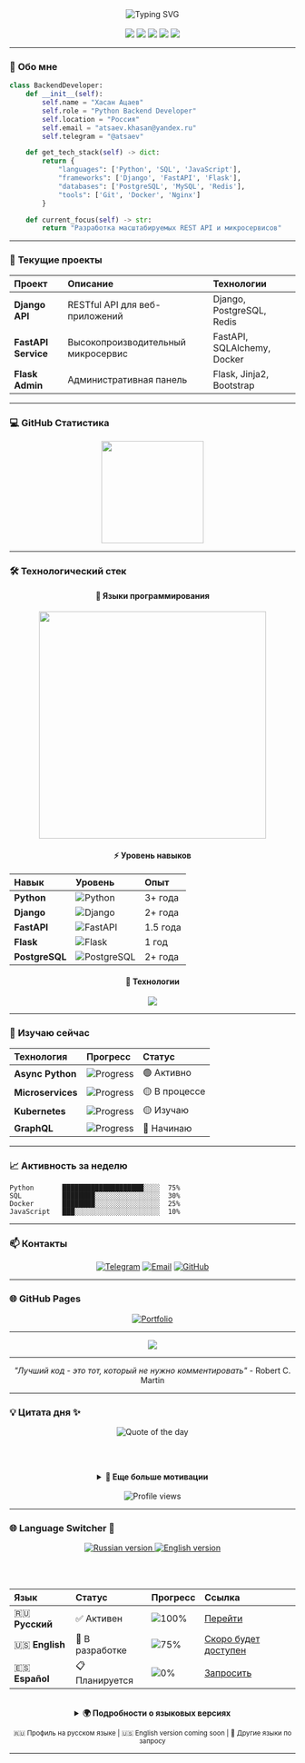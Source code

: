 <div align="center">
  <img src="https://readme-typing-svg.herokuapp.com?font=Fira+Code&size=35&duration=4000&pause=1000&color=3776AB&center=true&vCenter=true&width=600&lines=Привет+👋;Я+Python+Backend+Developer;Добро+пожаловать!" alt="Typing SVG" />
</div>

<br/>

<div align="center">
  <img src="https://img.shields.io/badge/Python-3776AB?style=for-the-badge&logo=python&logoColor=white" />
  <img src="https://img.shields.io/badge/Django-092E20?style=for-the-badge&logo=django&logoColor=white" />
  <img src="https://img.shields.io/badge/FastAPI-009688?style=for-the-badge&logo=fastapi&logoColor=white" />
  <img src="https://img.shields.io/badge/PostgreSQL-336791?style=for-the-badge&logo=postgresql&logoColor=white" />
  <img src="https://img.shields.io/badge/Flask-000000?style=for-the-badge&logo=flask&logoColor=white" />
</div>

---

### 🐍 **Обо мне**

```python
class BackendDeveloper:
    def __init__(self):
        self.name = "Хасан Ацаев"
        self.role = "Python Backend Developer"
        self.location = "Россия"
        self.email = "atsaev.khasan@yandex.ru"
        self.telegram = "@atsaev"

    def get_tech_stack(self) -> dict:
        return {
            "languages": ['Python', 'SQL', 'JavaScript'],
            "frameworks": ['Django', 'FastAPI', 'Flask'],
            "databases": ['PostgreSQL', 'MySQL', 'Redis'],
            "tools": ['Git', 'Docker', 'Nginx']
        }

    def current_focus(self) -> str:
        return "Разработка масштабируемых REST API и микросервисов"
```

---

### 🚀 **Текущие проекты**

<div align="center">

| **Проект** | **Описание** | **Технологии** |
|:-----------|:-------------|:---------------|
| **Django API** | RESTful API для веб-приложений | Django, PostgreSQL, Redis |
| **FastAPI Service** | Высокопроизводительный микросервис | FastAPI, SQLAlchemy, Docker |
| **Flask Admin** | Административная панель | Flask, Jinja2, Bootstrap |

</div>

---

### 💻 **GitHub Статистика**

<div align="center">
  <img height="180em" src="https://github-readme-stats.vercel.app/api/top-langs/?username=atsaev&layout=compact&theme=radical&hide_border=true&langs_count=8" />
</div>

---

### 🛠️ **Технологический стек**

<div align="center">

#### **🐍 Языки программирования**
<p align="center">
  <img src="https://github-readme-stats.vercel.app/api/top-langs/?username=atsaev&layout=compact&theme=radical&hide_border=true&langs_count=8&hide_title=true" width="400" />
</p>

#### **⚡ Уровень навыков**
<div align="center">

| **Навык** | **Уровень** | **Опыт** |
|:----------|:------------|:---------|
| **Python** | ![Python](https://img.shields.io/badge/-Expert-00ff00?style=flat&logo=python&logoColor=white) | 3+ года |
| **Django** | ![Django](https://img.shields.io/badge/-Advanced-0099ff?style=flat&logo=django&logoColor=white) | 2+ года |
| **FastAPI** | ![FastAPI](https://img.shields.io/badge/-Advanced-009688?style=flat&logo=fastapi&logoColor=white) | 1.5 года |
| **Flask** | ![Flask](https://img.shields.io/badge/-Intermediate-ff9900?style=flat&logo=flask&logoColor=white) | 1 год |
| **PostgreSQL** | ![PostgreSQL](https://img.shields.io/badge/-Advanced-336791?style=flat&logo=postgresql&logoColor=white) | 2+ года |

</div>

#### **🎨 Технологии**
<p align="center">
  <img src="https://skillicons.dev/icons?i=python,django,flask,fastapi,postgresql,mysql,redis,docker,git,nginx&theme=dark" />
</p>

</div>

---

### 🎯 **Изучаю сейчас**

<div align="center">

| **Технология** | **Прогресс** | **Статус** |
|:---------------|:-------------|:-----------|
| **Async Python** | ![Progress](https://progress-bar.dev/75/) | 🟢 Активно |
| **Microservices** | ![Progress](https://progress-bar.dev/60/) | 🟡 В процессе |
| **Kubernetes** | ![Progress](https://progress-bar.dev/45/) | 🟡 Изучаю |
| **GraphQL** | ![Progress](https://progress-bar.dev/30/) | 🔵 Начинаю |

</div>


---

### 📈 **Активность за неделю**

<!--START_SECTION:waka-->
```text
Python       ████████████████████░░░░  75%
SQL          ████████░░░░░░░░░░░░░░░░  30%
Docker       ████████░░░░░░░░░░░░░░░░  25%
JavaScript   ███░░░░░░░░░░░░░░░░░░░░░  10%
```
<!--END_SECTION:waka-->

---

### 📫 **Контакты**

<div align="center">

[![Telegram](https://img.shields.io/badge/Telegram-2CA5E0?style=for-the-badge&logo=telegram&logoColor=white)](https://t.me/atsaev)
[![Email](https://img.shields.io/badge/Email-D14836?style=for-the-badge&logo=gmail&logoColor=white)](mailto:atsaev.khasan@yandex.ru)
[![GitHub](https://img.shields.io/badge/GitHub-100000?style=for-the-badge&logo=github&logoColor=white)](https://github.com/atsaev)

</div>

---

### 🌐 **GitHub Pages**

<div align="center">
  <a href="https://atsaev.github.io">
    <img src="https://img.shields.io/badge/Портфолио-00A98F?style=for-the-badge&logo=githubpages&logoColor=white" alt="Portfolio"/>
  </a>
</div>

---

<div align="center">
  <img src="https://capsule-render.vercel.app/api?type=waving&color=gradient&height=60&section=footer" />
</div>

---

<div align="center">
  <p><i>"Лучший код - это тот, который не нужно комментировать"</i> - Robert C. Martin</p>
</div>

---

### 💡 **Цитата дня** ✨

<div align="center">
  
  <!-- Анимированная цитата дня -->
  <img src="https://quotes-github-readme.vercel.app/api?type=horizontal&theme=radical&animation=true" alt="Quote of the day" />
  
  <br/><br/>
  
  <!-- Дополнительная мотивационная цитата -->
  <details>
    <summary><b>🎯 Еще больше мотивации</b></summary>
    <br/>
    <img src="https://quotes-github-readme.vercel.app/api?type=vertical&theme=dark&category=motivation" alt="Motivational quote" />
    <br/>
    <img src="https://quotes-github-readme.vercel.app/api?type=horizontal&theme=vue&category=programming" alt="Programming wisdom" />
  </details>
  
  <br/>
  
  <!-- Интерактивный счетчик -->
  <div align="center">
    <img src="https://komarev.com/ghpvc/?username=atsaev&label=Просмотров&color=brightgreen" alt="Profile views" />
  </div>
  
</div>

---

### 🌐 **Language Switcher** 🔄

<div align="center">
  
  <!-- Анимированные кнопки переключения языка -->
  <a href="#ru" title="Русская версия">
    <img src="https://img.shields.io/badge/🇷🇺_Русский-0096FF?style=for-the-badge&logo=googletranslate&logoColor=white&cacheSeconds=3600" alt="Russian version" />
  </a>
  <a href="#en" title="English version coming soon">
    <img src="https://img.shields.io/badge/🇺🇸_English-FF6B35?style=for-the-badge&logo=googletranslate&logoColor=white&cacheSeconds=3600" alt="English version" />
  </a>

<br/><br/>

<!-- Таблица с прогрессом перевода -->
<div align="center">

| **Язык** | **Статус** | **Прогресс** | **Ссылка** |
|:---------|:-----------|:-------------|:-----------|
| 🇷🇺 **Русский** | ✅ Активен | ![100%](https://progress-bar.dev/100/?title=100%25&width=80) | [Перейти](https://github.com/atsaev) |
| 🇺🇸 **English** | 🚧 В разработке | ![75%](https://progress-bar.dev/75/?title=75%25&width=80) | [Скоро будет доступен](https://github.com/atsaev) |
| 🇪🇸 **Español** | 📋 Планируется | ![0%](https://progress-bar.dev/0/?title=0%25&width=80) | [Запросить](https://github.com/atsaev) |

</div>

<br/>

<!-- Дополнительная информация о языках -->
<details>
  <summary><b>🌍 Подробности о языковых версиях</b></summary>
  <br/>
  <div align="left">
  
  - **🇷🇺 Русская версия** - Полностью локализованный профиль с техническим контентом на русском языке
  - **🇺🇸 English version** - Полный перевод с адаптацией технической терминологии (в процессе)
  - **🇪🇸 Spanish version** - Будет добавлена по запросу сообщества
  
  </div>
</details>

<small>🇷🇺 Профиль на русском языке | 🇺🇸 English version coming soon | 💬 Другие языки по запросу</small>

</div>

---

<!-- Генерировано: 14.08.2025 02:04:36 -->
